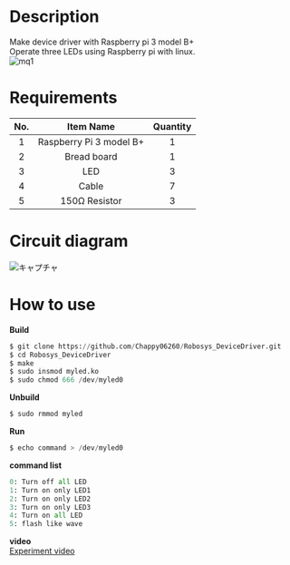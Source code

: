 # Description
Make device driver with Raspberry pi 3 model B+ <br>
Operate three LEDs using Raspberry pi with linux. <br>
![mq1](https://user-images.githubusercontent.com/50652151/101313947-dedbd500-389a-11eb-9bba-37b5c9db4200.jpg)

# Requirements

|No.|Item Name|Quantity|
|:---:|:---:|:---:|
|1|Raspberry Pi 3 model B+|1|
|2|Bread board|1|
|3|LED|3|
|4|Cable|7|
|5|150Ω Resistor|3|

# Circuit diagram
![キャプチャ](https://user-images.githubusercontent.com/50652151/101168661-19692600-367f-11eb-98eb-d5c2cc75d4ee.PNG)

# How to use
**Build**
```python
$ git clone https://github.com/Chappy06260/Robosys_DeviceDriver.git
$ cd Robosys_DeviceDriver
$ make 
$ sudo insmod myled.ko
$ sudo chmod 666 /dev/myled0 
```
**Unbuild**
```python
$ sudo rmmod myled
```

**Run**
```python
$ echo command > /dev/myled0
```

**command list** <br>
```python
0: Turn off all LED 
1: Turn on only LED1 
2: Turn on only LED2 
3: Turn on only LED3 
4: Turn on all LED 
5: flash like wave
```

**video** <br>
[Experiment video](https://youtu.be/g7YNr11Z7pQ)
